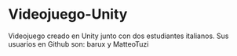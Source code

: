 # Videojuego-Unity
Videojuego creado en Unity junto con dos estudiantes italianos.
Sus usuarios en Github son: barux y MatteoTuzi
